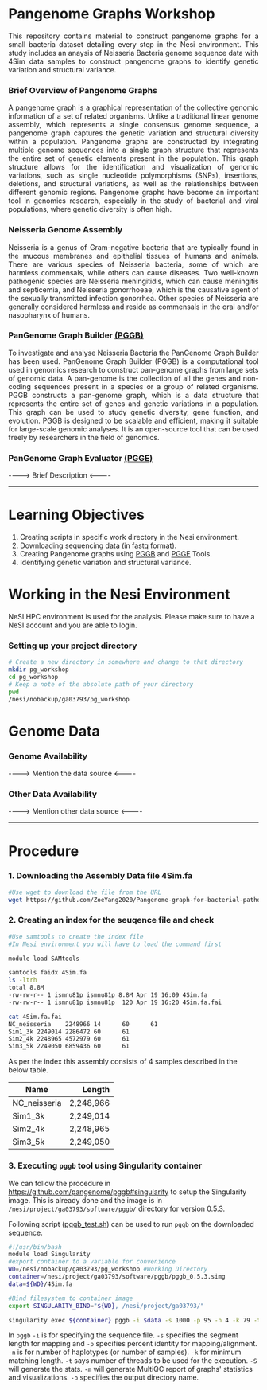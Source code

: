 # Pangenome Graphs Workshop
<p align="justify">
This repository contains material to construct pangenome graphs for a small bacteria dataset detailing every step in the Nesi environment. This study includes an anaysis of Neisseria Bacteria genome sequence data with 4Sim data samples to construct pangenome graphs to identify genetic variation and structural variance.
</p>

### Brief Overview of Pangenome Graphs
<p align="justify">
A pangenome graph is a graphical representation of the collective genomic information of a set of related organisms. Unlike a traditional linear genome assembly, which represents a single consensus genome sequence, a pangenome graph captures the genetic variation and structural diversity within a population. Pangenome graphs are constructed by integrating multiple genome sequences into a single graph structure that represents the entire set of genetic elements present in the population. This graph structure allows for the identification and visualization of genomic variations, such as single nucleotide polymorphisms (SNPs), insertions, deletions, and structural variations, as well as the relationships between different genomic regions. Pangenome graphs have become an important tool in genomics research, especially in the study of bacterial and viral populations, where genetic diversity is often high.
 </p>

### Neisseria Genome Assembly
<p align="justify">
Neisseria is a genus of Gram-negative bacteria that are typically found in the mucous membranes and epithelial tissues of humans and animals. There are various species of Neisseria bacteria, some of which are harmless commensals, while others can cause diseases. Two well-known pathogenic species are Neisseria meningitidis, which can cause meningitis and septicemia, and Neisseria gonorrhoeae, which is the causative agent of the sexually transmitted infection gonorrhea. Other species of Neisseria are generally considered harmless and reside as commensals in the oral and/or nasopharynx of humans.
 </p>

### PanGenome Graph Builder [(PGGB)](https://github.com/pangenome/pggb)
<p align="justify">
To investigate and analyse Neisseria Bacteria the PanGenome Graph Builder has been used. PanGenome Graph Builder (PGGB) is a computational tool used in genomics research to construct pan-genome graphs from large sets of genomic data. A pan-genome is the collection of all the genes and non-coding sequences present in a species or a group of related organisms. PGGB constructs a pan-genome graph, which is a data structure that represents the entire set of genes and genetic variations in a population. This graph can be used to study genetic diversity, gene function, and evolution. PGGB is designed to be scalable and efficient, making it suitable for large-scale genomic analyses. It is an open-source tool that can be used freely by researchers in the field of genomics.
</p>

### PanGenome Graph Evaluator [(PGGE)](https://github.com/pangenome/pgge)
----> Brief Description <----

---
# Learning Objectives

1. Creating scripts in specific work directory in the Nesi environment.
2. Downloading sequencing data (in fastq format). 
3. Creating Pangenome graphs using [PGGB](https://github.com/pangenome/pggb) and [PGGE](https://github.com/pangenome/pgge) Tools.
4. Identifying genetic variation and structural variance.

# Working in the Nesi Environment 
NeSI HPC environment is used for the analysis. Please make sure to have a NeSI account and you are able to login.

### Setting up your project directory

```bash
# Create a new directory in somewhere and change to that directory
mkdir pg_workshop
cd pg_workshop
# Keep a note of the absolute path of your directory
pwd
/nesi/nobackup/ga03793/pg_workshop
```

# Genome Data

### Genome Availability 
----> Mention the data source <----

### Other Data Availability
----> Mention other data source <----

---
# Procedure 
### 1. Downloading the Assembly Data file 4Sim.fa

```bash
#Use wget to download the file from the URL
wget https://github.com/ZoeYang2020/Pangenome-graph-for-bacterial-pathogens/raw/main/ESR_pangenome_pipeline_v2.0/4Sim.fa
```

### 2. Creating an index for the seuqence file and check

```bash
#Use samtools to create the index file
#In Nesi environment you will have to load the command first

module load SAMtools

samtools faidx 4Sim.fa 
ls -ltrh
total 8.8M
-rw-rw-r-- 1 ismnu81p ismnu81p 8.8M Apr 19 16:09 4Sim.fa
-rw-rw-r-- 1 ismnu81p ismnu81p  120 Apr 19 16:20 4Sim.fa.fai

cat 4Sim.fa.fai
NC_neisseria    2248966 14      60      61
Sim1_3k 2249014 2286472 60      61
Sim2_4k 2248965 4572979 60      61
Sim3_5k 2249050 6859436 60      61
```

As per the index this assembly consists of 4 samples described in the below table. 

| Name | Length |
|------|-------:|
|NC_neisseria | 2,248,966 |
|Sim1_3k | 2,249,014 |
|Sim2_4k | 2,248,965 |
|Sim3_5k | 2,249,050 |

### 3. Executing `pggb` tool using Singularity container
We can follow the procedure in https://github.com/pangenome/pggb#singularity to setup the Singularity image. This is already done and the image is in `/nesi/project/ga03793/software/pggb/` directory for version 0.5.3. 

Following script ([pggb_test.sh](https://github.com/nuzla/Pangenome-Graphs-Workshop/blob/main/Scripts/pggb_test.sh)) can be used to run `pggb` on the downloaded sequence. 

```sh
#!/usr/bin/bash
module load Singularity
#export container to a variable for convenience
WD=/nesi/nobackup/ga03793/pg_workshop #Working Directory
container=/nesi/project/ga03793/software/pggb/pggb_0.5.3.simg
data=${WD}/4Sim.fa

#Bind filesystem to container image 
export SINGULARITY_BIND="${WD}, /nesi/project/ga03793/"

singularity exec ${container} pggb -i $data -s 1000 -p 95 -n 4 -k 79 -t 2 -S -m -o output 
```

In `pggb` `-i` is for specifying the sequence file. `-s` specifies the segment length for mapping and `-p` specifies percent identity for mapping/alignment. `-n` is for number of haplotypes (or number of samples). `-k` for minimum matching length. `-t` says number of threads to be used for the execution. `-S` will generate the stats. `-m` will generate MultiQC report of graphs' statistics and visualizations. `-o` specifies the output directory name. 

<!---
### 2.	QC and Adapter Trimming
### 3.	Alignment to Reference 
### 4.	Reference SNPs
### 5.	Other Analysis 
--->


